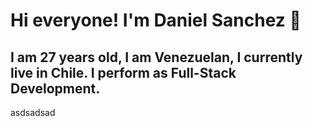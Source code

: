 # Hi everyone! I'm **Daniel Sanchez** 👋

## I am 27 years old, I am Venezuelan, I currently live in Chile. I perform as **Full-Stack Development**.


asdsadsad
